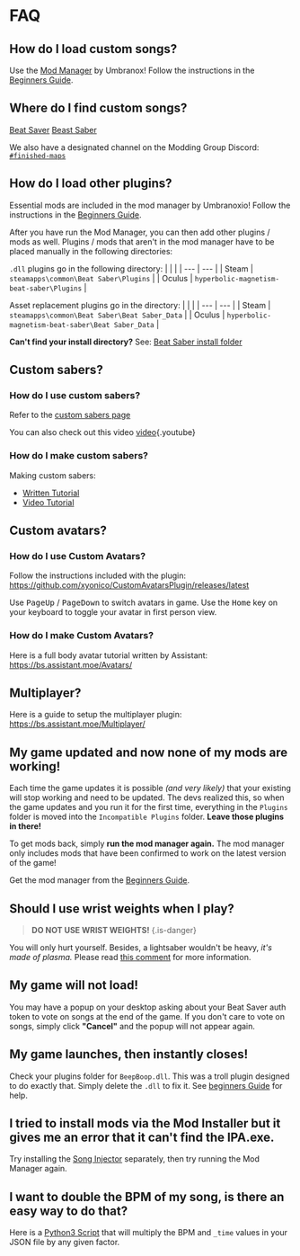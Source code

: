 <!-- TITLE: FAQ -->
<!-- SUBTITLE: Frequently Asked Questions! -->
# FAQ
## How do I load custom songs?
Use the [Mod Manager](https://github.com/Umbranoxio/BeatSaberModInstaller/releases) by Umbranox! 
Follow the instructions in the [Beginners Guide](beginners-guide).

## Where do I find custom songs?
[Beat Saver](https://beatsaver.com/)
[Beast Saber](https://bsaber.com/)

We also have a designated channel on the Modding Group Discord: [`#finished-maps`](https://discordapp.com/channels/441805394323439646/442342190060929055/)

## How do I load other plugins?
Essential mods are included in the mod manager by Umbranoxio!
Follow the instructions in the [Beginners Guide](beginners-guide).

After you have run the Mod Manager, you can then add other plugins / mods as well.
Plugins / mods that aren't in the mod manager have to be placed manually in the following directories:


`.dll` plugins go in the following directory:
|  |  |
| --- | --- |
| Steam | `steamapps\common\Beat Saber\Plugins` |
| Oculus | `hyperbolic-magnetism-beat-saber\Plugins` |

Asset replacement plugins go in the directory:
|  |  |
| --- | --- |
| Steam | `steamapps\common\Beat Saber\Beat Saber_Data` |
| Oculus | `hyperbolic-magnetism-beat-saber\Beat Saber_Data` |

**Can't find your install directory?** See: [Beat Saber install folder](faq/install-folder)

## Custom sabers?

### How do I use custom sabers?

Refer to the [custom sabers page](https://wiki.assistant.moe/models/custom-sabers#installation)

You can also check out this video
[video](https://youtu.be/dUzyochSTt4){.youtube}

### How do I make custom sabers?

Making custom sabers:
* [Written Tutorial](https://bs.assistant.moe/Sabers/)
* [Video Tutorial](https://www.youtube.com/watch?v=mhMeR9CEUjk)

## Custom avatars?

### How do I use Custom Avatars?

Follow the instructions included with the plugin:
https://github.com/xyonico/CustomAvatarsPlugin/releases/latest

Use <kbd>PageUp</kbd> / <kbd>PageDown</kbd> to switch avatars in game.
Use the <kbd>Home</kbd> key on your keyboard to toggle your avatar in first person view.

### How do I make Custom Avatars?
Here is a full body avatar tutorial written by Assistant: https://bs.assistant.moe/Avatars/

## Multiplayer?
Here is a guide to setup the multiplayer plugin: https://bs.assistant.moe/Multiplayer/

## My game updated and now none of my mods are working!
Each time the game updates it is possible *(and very likely)* that your existing will stop working and need to be updated.
The devs realized this, so when the game updates and you run it for the first time, everything in the `Plugins` folder is moved into the `Incompatible Plugins` folder. **Leave those plugins in there!**

To get mods back, simply **run the mod manager again.**
The mod manager only includes mods that have been confirmed to work on the latest version of the game!

Get the mod manager from the [Beginners Guide](beginners-guide).

## Should I use wrist weights when I play?
> **DO NOT USE WRIST WEIGHTS!**
{.is-danger}

You will only hurt yourself. Besides, a lightsaber wouldn't be heavy, *it's made of plasma.*
Please read [this comment](https://www.reddit.com/r/Vive/comments/8g9jgs/beat_saber_has_now_released/dya1yl7/) for more information.

## My game will not load!
You may have a popup on your desktop asking about your Beat Saver auth token to vote on songs at the end of the game.
If you don't care to vote on songs, simply click **"Cancel"** and the popup will not appear again.

## My game launches, then instantly closes!
Check your plugins folder for `BeepBoop.dll`. This was a troll plugin designed to do exactly that.
Simply delete the `.dll` to fix it.
See [beginners Guide](beginners-guide) for help.

## I tried to install mods via the Mod Installer but it gives me an error that it can't find the IPA.exe.
Try installing the [Song Injector](https://github.com/xyonico/BeatSaberSongInjector/releases) separately, then try running the Mod Manager again.

## I want to double the BPM of my song, is there an easy way to do that?
Here is a [Python3 Script](https://cdn.discordapp.com/attachments/442372806705938434/447910905972523008/beat-saber-time-multiplier.zip) that will multiply the BPM and `_time` values in your JSON file by any given factor.